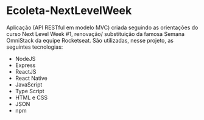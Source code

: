 # Ecoleta-NextLevelWeek
Aplicação (API RESTful em modelo MVC) criada seguindo as orientações do curso Next Level Week #1, renovação/ substituição da famosa Semana OmniStack da equipe Rocketseat.
São utilizadas, nesse projeto, as seguintes tecnologias:
- NodeJS
- Express
- ReactJS
- React Native
- JavaScript
- Type Script
- HTML e CSS
- JSON
- npm
